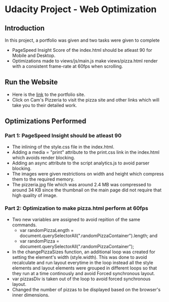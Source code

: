 # Udacity Project - Web Optimization

## Introduction
In this project, a portfolio was given and two tasks were given to complete
- PageSpeed Insight Score of the index.html should be atleast 90 for Mobile and Desktop.
- Optimizations made to views/js/main.js make views/pizza.html render with a consistent frame-rate at 60fps when scrolling.

## Run the Website
- Here is the [link](https://cdn.rawgit.com/nikhilganta/Udacity-Project-7-Web-Optimization-Project/43e31648/index.html) to the portfolio site.
- Click on Cam's Pizzeria to visit the pizza site and other links which will take you to their detailed work.

## Optimizations Performed
### Part 1: PageSpeed Insight should be atleast 90
- The inlining of the style.css file in the index.html.
- Adding a media = "print" attribute to the print.css link in the index.html which avoids render blocking.
- Adding an async attribute to the script analytics.js to avoid parser blocking.
- The images were given restrictions on width and height which compress them to the required memory.
- The pizzeria.jpg file which was around 2.4 MB was compressed to around 34 KB since the thumbnail on the main page did not require that high quality of image.

### Part 2: Optimization to make pizza.html perform at 60fps
- Two new variables are assigned to avoid repition of the same commands.
  - var randomPizzaLength = document.querySelectorAll(".randomPizzaContainer").length; and
  - var randomPizza = document.querySelectorAll(".randomPizzaContainer");
- In the changePizzaSizes function, an additional loop was created for setting the element's width (style.width). This was done to avoid recalculate and run layout everytime in the loop instead all the style elements and layout elements were grouped in different loops so that they run at a time continously and avoid Forced synchronous layout.
- var pizzasDiv is taken out of the loop to avoid forced synchronous layout.
- Changed the number of pizzas to be displayed based on the browser's inner dimensions.
